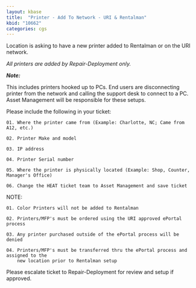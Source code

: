 ```yaml
---
layout: kbase
title:  "Printer - Add To Network - URI & Rentalman"
kbid: "10662"
categories: cgs
---
```


Location is asking to have a new printer added to Rentalman or on the URI network.

*All printers are added by Repair-Deployment only.*

***Note:***

This includes printers hooked up to PCs. End users are disconnecting printer from the network and calling the support desk to connect to a PC. Asset Management will be responsible for these setups.

 

Please include the following in your ticket:

 
```
01. Where the printer came from (Example: Charlotte, NC; Came from A12, etc.) 

02. Printer Make and model

03. IP address

04. Printer Serial number

05. Where the printer is physically located (Example: Shop, Counter, Manager's Office)

06. Change the HEAT ticket team to Asset Management and save ticket
```
 
NOTE:

```
01. Color Printers will not be added to Rentalman

02. Printers/MFP's must be ordered using the URI approved ePortal process

03. Any printer purchased outside of the ePortal process will be denied

04. Printers/MFP's must be transferred thru the ePortal process and assigned to the 
    new location prior to Rentalman setup
```
 

Please escalate ticket to Repair-Deployment for review and setup if approved.